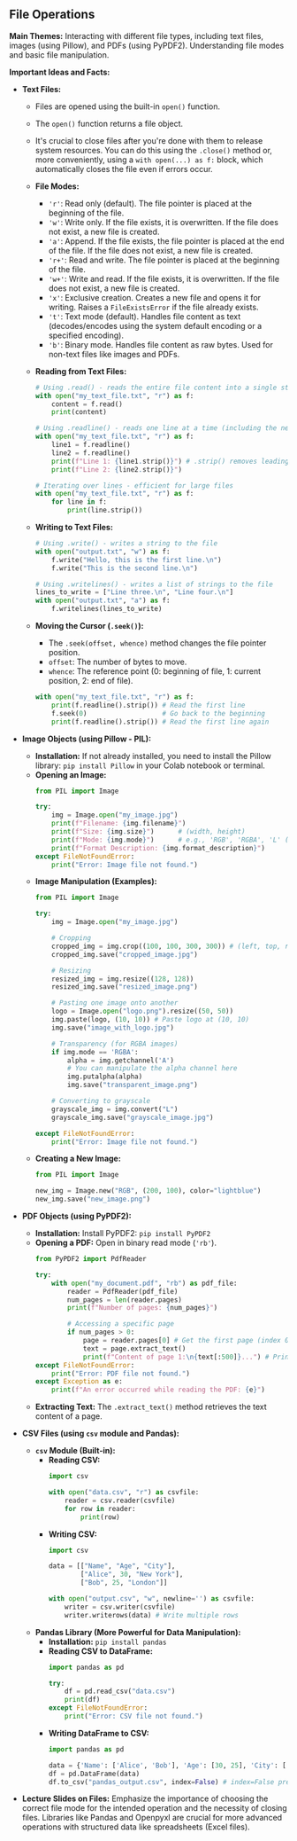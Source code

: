 ## File Operations

**Main Themes:** Interacting with different file types, including text files, images (using Pillow), and PDFs (using PyPDF2). Understanding file modes and basic file manipulation.

**Important Ideas and Facts:**

* **Text Files:**
    * Files are opened using the built-in `open()` function.
    * The `open()` function returns a file object.
    * It's crucial to close files after you're done with them to release system resources. You can do this using the `.close()` method or, more conveniently, using a `with open(...) as f:` block, which automatically closes the file even if errors occur.
    * **File Modes:**
        * `'r'`: Read only (default). The file pointer is placed at the beginning of the file.
        * `'w'`: Write only. If the file exists, it is overwritten. If the file does not exist, a new file is created.
        * `'a'`: Append. If the file exists, the file pointer is placed at the end of the file. If the file does not exist, a new file is created.
        * `'r+'`: Read and write. The file pointer is placed at the beginning of the file.
        * `'w+'`: Write and read. If the file exists, it is overwritten. If the file does not exist, a new file is created.
        * `'x'`: Exclusive creation. Creates a new file and opens it for writing. Raises a `FileExistsError` if the file already exists.
        * `'t'`: Text mode (default). Handles file content as text (decodes/encodes using the system default encoding or a specified encoding).
        * `'b'`: Binary mode. Handles file content as raw bytes. Used for non-text files like images and PDFs.

    * **Reading from Text Files:**
        ```python
        # Using .read() - reads the entire file content into a single string
        with open("my_text_file.txt", "r") as f:
            content = f.read()
            print(content)

        # Using .readline() - reads one line at a time (including the newline character)
        with open("my_text_file.txt", "r") as f:
            line1 = f.readline()
            line2 = f.readline()
            print(f"Line 1: {line1.strip()}") # .strip() removes leading/trailing whitespace
            print(f"Line 2: {line2.strip()}")

        # Iterating over lines - efficient for large files
        with open("my_text_file.txt", "r") as f:
            for line in f:
                print(line.strip())
        ```

    * **Writing to Text Files:**
        ```python
        # Using .write() - writes a string to the file
        with open("output.txt", "w") as f:
            f.write("Hello, this is the first line.\n")
            f.write("This is the second line.\n")

        # Using .writelines() - writes a list of strings to the file
        lines_to_write = ["Line three.\n", "Line four.\n"]
        with open("output.txt", "a") as f:
            f.writelines(lines_to_write)
        ```

    * **Moving the Cursor (`.seek()`):**
        * The `.seek(offset, whence)` method changes the file pointer position.
        * `offset`: The number of bytes to move.
        * `whence`: The reference point (0: beginning of file, 1: current position, 2: end of file).
        ```python
        with open("my_text_file.txt", "r") as f:
            print(f.readline().strip()) # Read the first line
            f.seek(0)                   # Go back to the beginning
            print(f.readline().strip()) # Read the first line again
        ```

* **Image Objects (using Pillow - PIL):**
    * **Installation:** If not already installed, you need to install the Pillow library: `pip install Pillow` in your Colab notebook or terminal.
    * **Opening an Image:**
        ```python
        from PIL import Image

        try:
            img = Image.open("my_image.jpg")
            print(f"Filename: {img.filename}")
            print(f"Size: {img.size}")      # (width, height)
            print(f"Mode: {img.mode}")      # e.g., 'RGB', 'RGBA', 'L' (grayscale)
            print(f"Format Description: {img.format_description}")
        except FileNotFoundError:
            print("Error: Image file not found.")
        ```
    * **Image Manipulation (Examples):**
        ```python
        from PIL import Image

        try:
            img = Image.open("my_image.jpg")

            # Cropping
            cropped_img = img.crop((100, 100, 300, 300)) # (left, top, right, bottom)
            cropped_img.save("cropped_image.jpg")

            # Resizing
            resized_img = img.resize((128, 128))
            resized_img.save("resized_image.png")

            # Pasting one image onto another
            logo = Image.open("logo.png").resize((50, 50))
            img.paste(logo, (10, 10)) # Paste logo at (10, 10)
            img.save("image_with_logo.jpg")

            # Transparency (for RGBA images)
            if img.mode == 'RGBA':
                alpha = img.getchannel('A')
                # You can manipulate the alpha channel here
                img.putalpha(alpha)
                img.save("transparent_image.png")

            # Converting to grayscale
            grayscale_img = img.convert("L")
            grayscale_img.save("grayscale_image.jpg")

        except FileNotFoundError:
            print("Error: Image file not found.")
        ```
    * **Creating a New Image:**
        ```python
        from PIL import Image

        new_img = Image.new("RGB", (200, 100), color="lightblue")
        new_img.save("new_image.png")
        ```

* **PDF Objects (using PyPDF2):**
    * **Installation:** Install PyPDF2: `pip install PyPDF2`
    * **Opening a PDF:** Open in binary read mode (`'rb'`).
        ```python
        from PyPDF2 import PdfReader

        try:
            with open("my_document.pdf", "rb") as pdf_file:
                reader = PdfReader(pdf_file)
                num_pages = len(reader.pages)
                print(f"Number of pages: {num_pages}")

                # Accessing a specific page
                if num_pages > 0:
                    page = reader.pages[0] # Get the first page (index 0)
                    text = page.extract_text()
                    print(f"Content of page 1:\n{text[:500]}...") # Print first 500 characters
        except FileNotFoundError:
            print("Error: PDF file not found.")
        except Exception as e:
            print(f"An error occurred while reading the PDF: {e}")
        ```
    * **Extracting Text:** The `.extract_text()` method retrieves the text content of a page.

* **CSV Files (using `csv` module and Pandas):**
    * **`csv` Module (Built-in):**
        * **Reading CSV:**
            ```python
            import csv

            with open("data.csv", "r") as csvfile:
                reader = csv.reader(csvfile)
                for row in reader:
                    print(row)
            ```
        * **Writing CSV:**
            ```python
            import csv

            data = [["Name", "Age", "City"],
                    ["Alice", 30, "New York"],
                    ["Bob", 25, "London"]]

            with open("output.csv", "w", newline='') as csvfile:
                writer = csv.writer(csvfile)
                writer.writerows(data) # Write multiple rows
            ```
    * **Pandas Library (More Powerful for Data Manipulation):**
        * **Installation:** `pip install pandas`
        * **Reading CSV to DataFrame:**
            ```python
            import pandas as pd

            try:
                df = pd.read_csv("data.csv")
                print(df)
            except FileNotFoundError:
                print("Error: CSV file not found.")
            ```
        * **Writing DataFrame to CSV:**
            ```python
            import pandas as pd

            data = {'Name': ['Alice', 'Bob'], 'Age': [30, 25], 'City': ['New York', 'London']}
            df = pd.DataFrame(data)
            df.to_csv("pandas_output.csv", index=False) # index=False prevents writing the DataFrame index to the file
            ```

* **Lecture Slides on Files:** Emphasize the importance of choosing the correct file mode for the intended operation and the necessity of closing files. Libraries like Pandas and Openpyxl are crucial for more advanced operations with structured data like spreadsheets (Excel files).